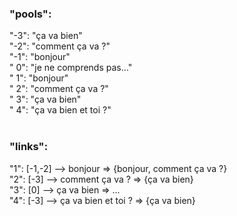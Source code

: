<h3>"pools": </h3>
"-3": "ça va bien" <br>
"-2": "comment ça va ?" <br>
"-1": "bonjour" <br>
" 0": "je ne comprends pas..." <br>
" 1": "bonjour"  <br>
" 2": "comment ça va ?" <br>
" 3": "ça va bien" <br>
" 4": "ça va bien et toi ?" <br>
<br>
<h3>"links": </h3>
"1": [-1,-2] —> bonjour => {bonjour, comment ça va ?}<br>
"2": [-3] —> comment ça va ? => {ça va bien} <br>
"3": [0] —> ça va bien => ... <br>
"4": [-3] —> ça va bien et toi ? => {ça va bien} <br>

